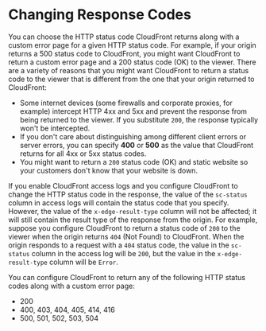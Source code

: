 # Changing Response Codes<a name="custom-error-pages-response-code"></a>

You can choose the HTTP status code CloudFront returns along with a custom error page for a given HTTP status code\. For example, if your origin returns a 500 status code to CloudFront, you might want CloudFront to return a custom error page and a 200 status code \(OK\) to the viewer\. There are a variety of reasons that you might want CloudFront to return a status code to the viewer that is different from the one that your origin returned to CloudFront:
+ Some internet devices \(some firewalls and corporate proxies, for example\) intercept HTTP 4xx and 5xx and prevent the response from being returned to the viewer\. If you substitute `200`, the response typically won't be intercepted\.
+ If you don't care about distinguishing among different client errors or server errors, you can specify **400** or **500** as the value that CloudFront returns for all 4xx or 5xx status codes\.
+ You might want to return a `200` status code \(OK\) and static website so your customers don't know that your website is down\.

If you enable CloudFront access logs and you configure CloudFront to change the HTTP status code in the response, the value of the `sc-status` column in access logs will contain the status code that you specify\. However, the value of the `x-edge-result-type` column will not be affected; it will still contain the result type of the response from the origin\. For example, suppose you configure CloudFront to return a status code of `200` to the viewer when the origin returns `404` \(Not Found\) to CloudFront\. When the origin responds to a request with a `404` status code, the value in the `sc-status` column in the access log will be `200`, but the value in the `x-edge-result-type` column will be `Error`\.

You can configure CloudFront to return any of the following HTTP status codes along with a custom error page:
+ 200
+ 400, 403, 404, 405, 414, 416
+ 500, 501, 502, 503, 504